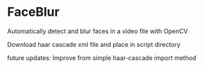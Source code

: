 # FaceBlur
Automatically detect and blur faces in a video file with OpenCV

Download haar cascade xml file and place in script directory

future updates:
Improve from simple haar-cascade import method
